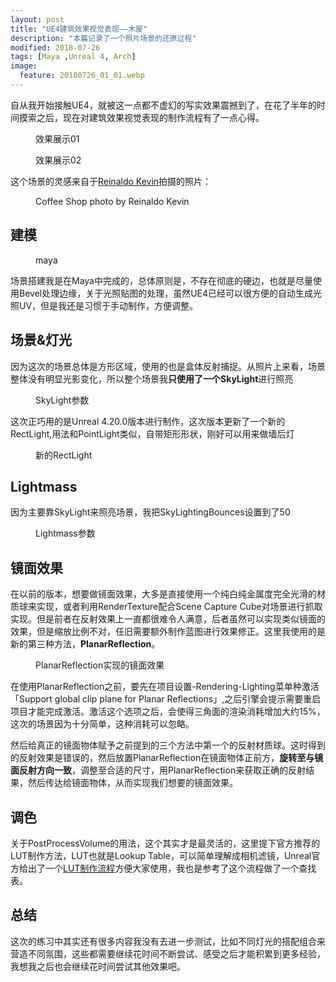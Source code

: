 ```yaml
---
layout: post
title: "UE4建筑效果视觉表现——木屋"
description: "本篇记录了一个照片场景的还原过程"
modified: 2018-07-26
tags: [Maya ,Unreal 4, Arch]
image:
  feature: 20180726_01_01.webp
---
```


自从我开始接触UE4，就被这一点都不虚幻的写实效果震撼到了，在花了半年的时间摸索之后，现在对建筑效果视觉表现的制作流程有了一点心得。

<figure>
 <a href="/images/20180726_01_02.webp"><img src="/images/20180726_01_03.webp" alt=""></a>
 <figcaption>效果展示01</figcaption>
</figure>

<figure>
 <a href="/images/20180726_01_04.webp"><img src="/images/20180726_01_05.webp" alt=""></a>
 <figcaption>效果展示02</figcaption>
</figure>

这个场景的灵感来自于[Reinaldo Kevin](https://unsplash.com/photos/FZaBLAEyIZY)拍摄的照片：

<figure>
 <a href="/images/20180726_01_06.webp"><img src="/images/20180726_01_07.webp" alt=""></a>
 <figcaption>Coffee Shop photo by Reinaldo Kevin</figcaption>
</figure>

## 建模

<figure>
 <a href="/images/20180726_01_08.webp"><img src="/images/20180726_01_09.webp" alt=""></a>
 <figcaption>maya</figcaption>
</figure>

场景搭建我是在Maya中完成的，总体原则是，不存在彻底的硬边，也就是尽量使用Bevel处理边缘，关于光照贴图的处理，虽然UE4已经可以很方便的自动生成光照UV，但是我还是习惯于手动制作，方便调整。

## 场景&灯光

因为这次的场景总体是方形区域，使用的也是盒体反射捕捉。从照片上来看，场景整体没有明显光影变化，所以整个场景我**只使用了一个SkyLight**进行照亮

<figure>
<img src="/images/20180726_01_10.webp" alt="">
 <figcaption>SkyLight参数</figcaption>
</figure>

这次正巧用的是Unreal 4.20.0版本进行制作，这次版本更新了一个新的RectLight,用法和PointLight类似，自带矩形形状，刚好可以用来做墙后灯

<figure>
 <a href="/images/20180726_01_11.webp"><img src="/images/20180726_01_12.webp" alt=""></a>
 <figcaption>新的RectLight</figcaption>
</figure>

## Lightmass

因为主要靠SkyLight来照亮场景，我把SkyLightingBounces设置到了50

<figure>
<img src="/images/20180726_01_13.webp" alt="">
 <figcaption>Lightmass参数</figcaption>
</figure>

## 镜面效果

在以前的版本，想要做镜面效果，大多是直接使用一个纯白纯金属度完全光滑的材质球来实现，或者利用RenderTexture配合Scene Capture Cube对场景进行抓取实现。但是前者在反射效果上一直都很难令人满意，后者虽然可以实现类似镜面的效果，但是缩放比例不对，任旧需要额外制作蓝图进行效果修正。这里我使用的是新的第三种方法，**PlanarReflection**。

<figure>
 <a href="/images/20180726_01_14.webp"><img src="/images/20180726_01_15.webp" alt=""></a>
 <figcaption>PlanarReflection实现的镜面效果</figcaption>
</figure>

在使用PlanarReflection之前，要先在项目设置-Rendering-Lighting菜单种激活「Support global clip plane for Planar Reflections」,之后引擎会提示需要重启项目才能完成激活。激活这个选项之后，会使得三角面的渲染消耗增加大约15%，这次的场景因为十分简单，这种消耗可以忽略。

然后给真正的镜面物体赋予之前提到的三个方法中第一个的反射材质球。这时得到的反射效果是错误的，然后放置PlanarReflection在镜面物体正前方，**旋转至与镜面反射方向一致**，调整至合适的尺寸，用PlanarReflection来获取正确的反射结果，然后传达给镜面物体，从而实现我们想要的镜面效果。

## 调色

关于PostProcessVolume的用法，这个其实才是最灵活的，这里提下官方推荐的LUT制作方法，LUT也就是Lookup Table，可以简单理解成相机滤镜，Unreal官方给出了一个[LUT制作流程](https://docs.unrealengine.com/en-us/Engine/Rendering/PostProcessEffects/UsingLUTs)方便大家使用，我也是参考了这个流程做了一个查找表。

## 总结

这次的练习中其实还有很多内容我没有去进一步测试，比如不同灯光的搭配组合来营造不同氛围，这些都需要继续花时间不断尝试、感受之后才能积累到更多经验，我想我之后也会继续花时间尝试其他效果吧。

<figure>
 <a href="/images/20180726_01_16.webp"><img src="/images/20180726_01_17.webp" alt=""></a>
 <figcaption></figcaption>
</figure>